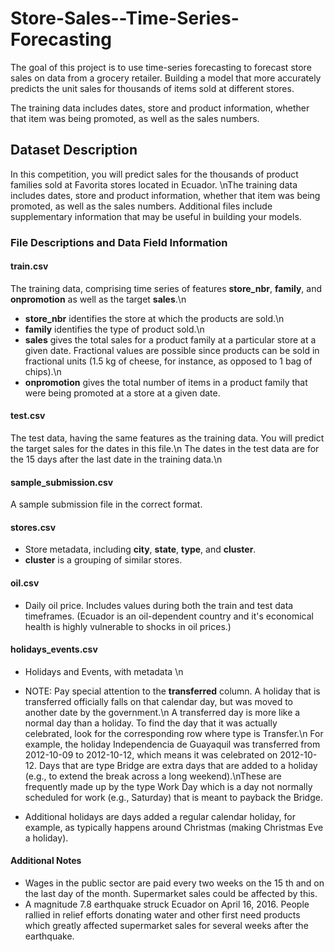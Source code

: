 # Store-Sales--Time-Series-Forecasting

The goal of this project is to use time-series forecasting to forecast store sales on data from a grocery retailer.
Building a model that more accurately predicts the unit sales for thousands of items sold at different stores.

The training data includes dates, store and product information, whether that item was being promoted, as well as the sales numbers. 


## **Dataset Description**
In this competition, you will predict sales for the thousands of product families sold at Favorita stores located in Ecuador. \nThe training data includes dates, store and product information, whether that item was being promoted, as well as the sales numbers. Additional files include supplementary information that may be useful in building your models.


### **File Descriptions and Data Field Information**
#### **train.csv**
The training data, comprising time series of features **store_nbr**, **family**, and **onpromotion** as well as the target **sales**.\n
- **store_nbr** identifies the store at which the products are sold.\n
- **family** identifies the type of product sold.\n
- **sales** gives the total sales for a product family at a particular store at a given date. Fractional values are possible since products can be sold in fractional units (1.5 kg of cheese, for instance, as opposed to 1 bag of chips).\n
- **onpromotion** gives the total number of items in a product family that were being promoted at a store at a given date.

#### **test.csv**
The test data, having the same features as the training data. You will predict the target sales for the dates in this file.\n
The dates in the test data are for the 15 days after the last date in the training data.\n

#### **sample_submission.csv**
A sample submission file in the correct format.

#### **stores.csv**
- Store metadata, including **city**, **state**, **type**, and **cluster**.
- **cluster** is a grouping of similar stores.

#### **oil.csv**
- Daily oil price. Includes values during both the train and test data timeframes. (Ecuador is an oil-dependent country and it's economical health is highly vulnerable to shocks in oil prices.)

#### **holidays_events.csv**
- Holidays and Events, with metadata \n
- NOTE: Pay special attention to the **transferred** column. A holiday that is transferred officially falls on that calendar day, but was moved to another date by the government.\n A transferred day is more like a normal day than a holiday. To find the day that it was actually celebrated, look for the corresponding row where type is Transfer.\n For example, the holiday Independencia de Guayaquil was transferred from 2012-10-09 to 2012-10-12, which means it was celebrated on 2012-10-12. Days that are type Bridge are extra days that are added to a holiday (e.g., to extend the break across a long weekend).\nThese are frequently made up by the type Work Day which is a day not normally scheduled for work (e.g., Saturday) that is meant to payback the Bridge.

- Additional holidays are days added a regular calendar holiday, for example, as typically happens around Christmas (making Christmas Eve a holiday).


#### Additional Notes
- Wages in the public sector are paid every two weeks on the 15 th and on the last day of the month. Supermarket sales could be affected by this.
- A magnitude 7.8 earthquake struck Ecuador on April 16, 2016. People rallied in relief efforts donating water and other first need products which greatly affected supermarket sales for several weeks after the earthquake.
